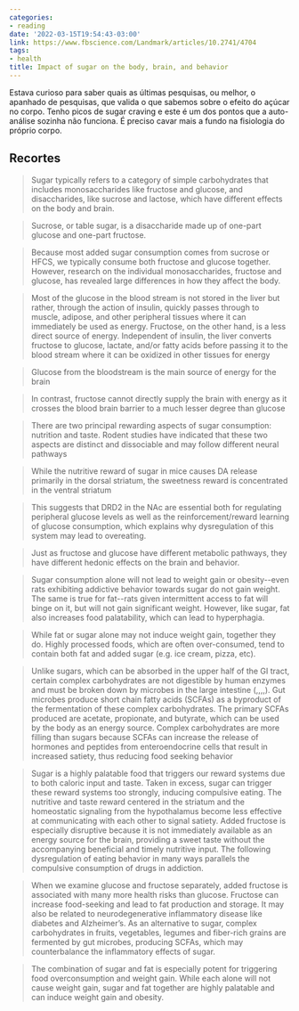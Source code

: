 ```yaml
---
categories:
- reading
date: '2022-03-15T19:54:43-03:00'
link: https://www.fbscience.com/Landmark/articles/10.2741/4704
tags:
- health
title: Impact of sugar on the body, brain, and behavior
---
```


Estava curioso para saber quais as últimas pesquisas, ou melhor, o apanhado de pesquisas, que valida o que sabemos sobre o efeito do açúcar no corpo. Tenho picos de sugar craving e este é um dos pontos que a auto-análise sozinha não funciona. É preciso cavar mais a fundo na fisiologia do próprio corpo.

## Recortes

> Sugar typically refers to a category of simple carbohydrates that includes monosaccharides like fructose and glucose, and disaccharides, like sucrose and lactose, which have different effects on the body and brain. 

> Sucrose, or table sugar, is a disaccharide made up of one-part glucose and one-part fructose. 

> Because most added sugar consumption comes from sucrose or HFCS, we typically consume both fructose and glucose together. However, research on the individual monosaccharides, fructose and glucose, has revealed large differences in how they affect the body. 

> Most of the glucose in the blood stream is not stored in the liver but rather, through the action of insulin, quickly passes through to muscle, adipose, and other peripheral tissues where it can immediately be used as energy. Fructose, on the other hand, is a less direct source of energy. Independent of insulin, the liver converts fructose to glucose, lactate, and/or fatty acids before passing it to the blood stream where it can be oxidized in other tissues for energy 

> Glucose from the bloodstream is the main source of energy for the brain 

> In contrast, fructose cannot directly supply the brain with energy as it crosses the blood brain barrier to a much lesser degree than glucose 

> There are two principal rewarding aspects of sugar consumption: nutrition and taste. Rodent studies have indicated that these two aspects are distinct and dissociable and may follow different neural pathways 

> While the nutritive reward of sugar in mice causes DA release primarily in the dorsal striatum, the sweetness reward is concentrated in the ventral striatum 

> This suggests that DRD2 in the NAc are essential both for regulating peripheral glucose levels as well as the reinforcement/reward learning of glucose consumption, which explains why dysregulation of this system may lead to overeating. 

> Just as fructose and glucose have different metabolic pathways, they have different hedonic effects on the brain and behavior. 

> Sugar consumption alone will not lead to weight gain or obesity--even rats exhibiting addictive behavior towards sugar do not gain weight. The same is true for fat--rats given intermittent access to fat will binge on it, but will not gain significant weight. However, like sugar, fat also increases food palatability, which can lead to hyperphagia. 

> While fat or sugar alone may not induce weight gain, together they do. Highly processed foods, which are often over-consumed, tend to contain both fat and added sugar (e.g. ice cream, pizza, etc). 

> Unlike sugars, which can be absorbed in the upper half of the GI tract, certain complex carbohydrates are not digestible by human enzymes and must be broken down by microbes in the large intestine (,,,,). Gut microbes produce short chain fatty acids (SCFAs) as a byproduct of the fermentation of these complex carbohydrates. The primary SCFAs produced are acetate, propionate, and butyrate, which can be used by the body as an energy source. Complex carbohydrates are more filling than sugars because SCFAs can increase the release of hormones and peptides from enteroendocrine cells that result in increased satiety, thus reducing food seeking behavior 

> Sugar is a highly palatable food that triggers our reward systems due to both caloric input and taste. Taken in excess, sugar can trigger these reward systems too strongly, inducing compulsive eating. The nutritive and taste reward centered in the striatum and the homeostatic signaling from the hypothalamus become less effective at communicating with each other to signal satiety. Added fructose is especially disruptive because it is not immediately available as an energy source for the brain, providing a sweet taste without the accompanying beneficial and timely nutritive input. The following dysregulation of eating behavior in many ways parallels the compulsive consumption of drugs in addiction. 

> When we examine glucose and fructose separately, added fructose is associated with many more health risks than glucose. Fructose can increase food-seeking and lead to fat production and storage. It may also be related to neurodegenerative inflammatory disease like diabetes and Alzheimer’s. As an alternative to sugar, complex carbohydrates in fruits, vegetables, legumes and fiber-rich grains are fermented by gut microbes, producing SCFAs, which may counterbalance the inflammatory effects of sugar. 

> The combination of sugar and fat is especially potent for triggering food overconsumption and weight gain. While each alone will not cause weight gain, sugar and fat together are highly palatable and can induce weight gain and obesity.
